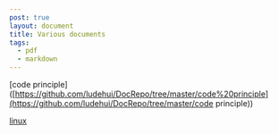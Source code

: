 ```yaml
---
post: true
layout: document
title: Various documents
tags:
  - pdf
  - markdown
---
```




[code principle]([https://github.com/ludehui/DocRepo/tree/master/code%20principle](https://github.com/ludehui/DocRepo/tree/master/code principle))

[linux](https://github.com/ludehui/DocRepo/tree/master/linux)